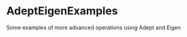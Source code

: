 AdeptEigenExamples
==================

Some examples of more advanced operations using Adept and Eigen
